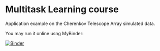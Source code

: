 # Multitask Learning course

Application example on the Cherenkov Telescope Array simulated data.


You may run it online usng MyBinder:

[![Binder](https://mybinder.org/badge_logo.svg)](https://mybinder.org/v2/gh/vuillaut/cta_mtl_course.git/HEAD)

